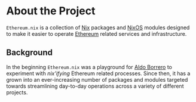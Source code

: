 # About the Project

`Ethereum.nix` is a collection of [Nix](https://nixos.org) packages and [NixOS](https://nixos.wiki/wiki/NixOS_modules) modules
designed to make it easier to operate [Ethereum](https://ethereum.org) related services and infrastructure.

## Background

In the beginning `Ethereum.nix` was a playground for [Aldo Borrero](https://aldoborrero.com/) to experiment with _nix'ifying_
Ethereum related processes. Since then, it has a grown into an ever-increasing number of packages and modules targeted towards
streamlining day-to-day operations across a variety of different projects.
